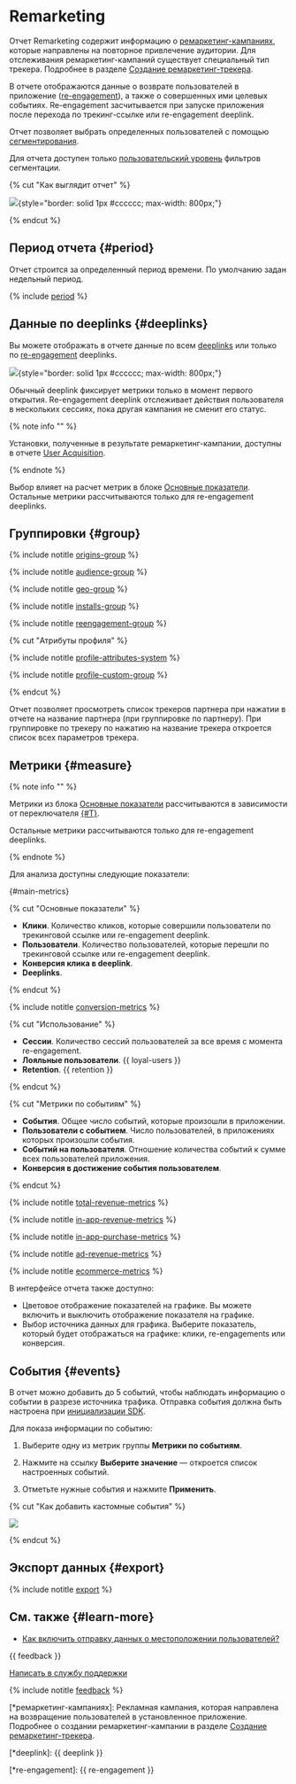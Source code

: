 # Remarketing

Отчет Remarketing содержит информацию о [ремаркетинг-кампаниях](*ремаркетинг-кампаниях), которые направлены на повторное привлечение аудитории. Для отслеживания ремаркетинг-кампаний существует специальный тип трекера. Подробнее в разделе [Создание ремаркетинг-трекера](../mobile-tracking/add-remarketing-tracker.md).

В отчете отображаются данные о возврате пользователей в приложение ([re-engagement](*re-engagement)), а также о совершенных ими целевых событиях. Re-engagement засчитывается при запуске приложения после перехода по трекинг-ссылке или re-engagement deeplink.

Отчет позволяет выбрать определенных пользователей с помощью [сегментирования](segmentation.md). 

Для отчета доступен только [пользовательский уровень](segmentation.md#users-segment) фильтров сегментации.

{% cut "Как выглядит отчет" %}

![](../../_images/remarketing-report-{{locale}}.png){style="border: solid 1px #cccccc; max-width: 800px;"}

{% endcut %}

## Период отчета {#period}

Отчет строится за определенный период времени. По умолчанию задан недельный период.

{% include [period](_includes/period.md) %}

## Данные по deeplinks {#deeplinks}

Вы можете отображать в отчете данные по всем [deeplinks](*deeplink) или только по [re-engagement](*re-engagement) deeplinks. 

![](../../_images/remarketing-report-deeplinks-{{locale}}.png){style="border: solid 1px #cccccc; max-width: 800px;"}

Обычный deeplink фиксирует метрики только в момент первого открытия. Re-engagement deeplink отслеживает действия пользователя в нескольких сессиях, пока другая кампания не сменит его статус. 

{% note info "" %}

Установки, полученные в результате ремаркетинг-кампании, доступны в отчете [User Acquisition](user-acquisition-report.md).

{% endnote %}

Выбор влияет на расчет метрик в блоке [Основные показатели](#main-metrics). Остальные метрики рассчитываются только для re-engagement deeplinks.

## Группировки {#group}

{% include notitle [origins-group](_includes/origins-group.md) %} 

{% include notitle [audience-group](_includes/audience-group.md) %}

{% include notitle [geo-group](_includes/geo-group.md) %}

{% include notitle [installs-group](_includes/installs-group.md) %}

{% include notitle [reengagement-group](_includes/reengagement-group.md) %} 

{% cut "Атрибуты профиля" %}

{% include notitle [profile-attributes-system](_includes/profile-attributes-system.md) %} 

{% include notitle [profile-custom-group](_includes/profile-custom-group.md) %} 

{% endcut %}

Отчет позволяет просмотреть список трекеров партнера при нажатии в отчете на название партнера (при группировке по партнеру). При группировке по трекеру по нажатию на название трекера откроется список всех параметров трекера.

## Метрики {#measure}

{% note info "" %}

Метрики из блока [Основные показатели](#main-metrics) рассчитываются в зависимости от переключателя [{#T}](#deeplinks).

Остальные метрики рассчитываются только для re-engagement deeplinks.

{% endnote %}

Для анализа доступны следующие показатели: 

{#main-metrics}

{% cut "Основные показатели" %} 

- **Клики**. Количество кликов, которые совершили пользователи по трекинговой ссылке или re-engagement deeplink.
- **Пользователи**. Количество пользователей, которые перешли по трекинговой ссылке или re-engagement deeplink.
- **Конверсия клика в deeplink**. 
- **Deeplinks**. 

{% endcut %}

{% include notitle [conversion-metrics](_includes/conversion-metrics.md) %} 

{% cut "Использование" %}

- **Сессии**. Количество сессий пользователей за все время с момента re-engagement.
- **Лояльные пользователи**. {{ loyal-users }}
- **Retention**. {{ retention }}

{% endcut %}

{% cut "Метрики по событиям" %}

- **Cобытия**. Общее число событий, которые произошли в приложении.
- **Пользователи с событием**. Число пользователей, в приложениях которых произошли события.
- **Событий на пользователя**. Отношение количества событий к сумме всех пользователей приложения.
- **Конверсия в достижение события пользователем**. 

{% endcut %}

{% include notitle [total-revenue-metrics](_includes/total-revenue-metrics.md) %} 

{% include notitle [in-app-revenue-metrics](_includes/in-app-revenue-metrics.md) %} 

{% include notitle [in-app-purchase-metrics](_includes/in-app-purchase-metrics.md) %} 

{% include notitle [ad-revenue-metrics](_includes/ad-revenue-metrics.md) %} 

{% include notitle [ecommerce-metrics](_includes/ecommerce-metrics.md) %} 

В интерфейсе отчета также доступно:

- Цветовое отображение показателей на графике. Вы можете включить и выключить отображение показателя на графике.
- Выбор источника данных для графика. Выберите показатель, который будет отображаться на графике: клики, re-engagements или конверсия.

## События {#events}

В отчет можно добавить до 5 событий, чтобы наблюдать информацию о событии в разрезе источника трафика. Отправка события должна быть настроена при [инициализации SDK](../common/quick-start.md).

Для показа информации по событию:

1. Выберите одну из метрик группы **Метрики по событиям**.

1. Нажмите на ссылку **Выберите значение** — откроется список настроенных событий.

1. Отметьте нужные события и нажмите **Применить**.

{% cut "Как добавить кастомные события" %}

![](../../_images/remarketing-events-{{locale}}.png)

{% endcut %}

## Экспорт данных {#export}

{% include notitle [export](_includes/export-api.md) %}

## См. также {#learn-more}

- [Как включить отправку данных о местоположении пользователей?](../troubleshooting/troubleshooting.md#region)

{{ feedback }}

<a href="../troubleshooting/feedback-new.html">
  <span class="button">Написать в службу поддержки</span>
</a>

{% include notitle [feedback](../_includes/feedback-button.md) %}

[*ремаркетинг-кампаниях]: Рекламная кампания, которая направлена на возвращение пользователей в установленное приложение. Подробнее о создании ремаркетинг-кампании в разделе [Создание ремаркетинг-трекера](../mobile-tracking/add-remarketing-tracker.md).

[*deeplink]: {{ deeplink }}

[*re-engagement]: {{ re-engagement }}
